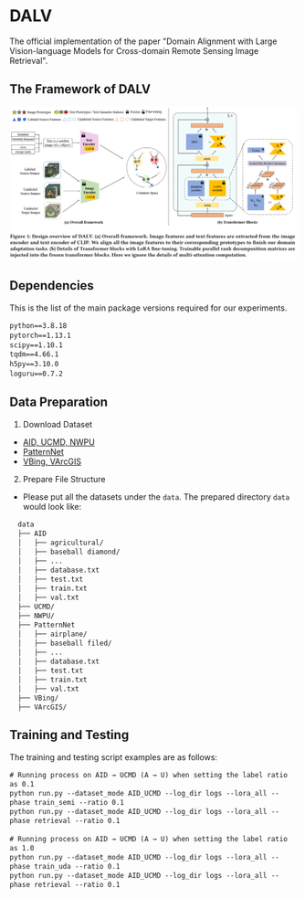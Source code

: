 # DALV
The official implementation of the paper "Domain Alignment with Large Vision-language Models for Cross-domain Remote Sensing Image Retrieval".


## The Framework of DALV
<p align="middle">
<img src="pics/framework.png" width="1000">
</p>


## Dependencies
This is the list of the main package versions required for our experiments.

```txt
python==3.8.18
pytorch==1.13.1
scipy==1.10.1
tqdm==4.66.1
h5py==3.10.0
loguru==0.7.2
```

## Data Preparation
1. Download Dataset
* [AID, UCMD, NWPU](https://github.com/GeoRSAI/PCLUDA)
* [PatternNet](https://sites.google.com/view/zhouwx/dataset)
* [VBing, VArcGIS](https://faculty.csu.edu.cn/houdongyang/en/zdylm/198203/list/index.htm)

2. Prepare File Structure

* Please put all the datasets under the ```data```. The prepared directory ```data``` would look like:
```
  data
  ├── AID
  │   ├── agricultural/
  │   ├── baseball diamond/
  │   ├── ...
  │   ├── database.txt
  │   ├── test.txt
  │   ├── train.txt
  │   ├── val.txt
  ├── UCMD/
  ├── NWPU/
  ├── PatternNet
  │   ├── airplane/
  │   ├── baseball filed/
  │   ├── ...
  │   ├── database.txt
  │   ├── test.txt
  │   ├── train.txt
  │   ├── val.txt
  ├── VBing/
  ├── VArcGIS/
```

## Training and Testing 
The training and testing script examples are as follows:
```
# Running process on AID → UCMD (A → U) when setting the label ratio as 0.1
python run.py --dataset_mode AID_UCMD --log_dir logs --lora_all --phase train_semi --ratio 0.1
python run.py --dataset_mode AID_UCMD --log_dir logs --lora_all --phase retrieval --ratio 0.1

# Running process on AID → UCMD (A → U) when setting the label ratio as 1.0
python run.py --dataset_mode AID_UCMD --log_dir logs --lora_all --phase train_uda --ratio 0.1
python run.py --dataset_mode AID_UCMD --log_dir logs --lora_all --phase retrieval --ratio 0.1
```
